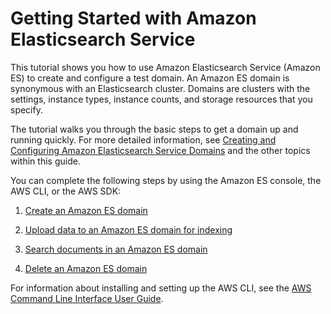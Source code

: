 # Getting Started with Amazon Elasticsearch Service<a name="es-gsg"></a>

This tutorial shows you how to use Amazon Elasticsearch Service \(Amazon ES\) to create and configure a test domain\. An Amazon ES domain is synonymous with an Elasticsearch cluster\. Domains are clusters with the settings, instance types, instance counts, and storage resources that you specify\.

The tutorial walks you through the basic steps to get a domain up and running quickly\. For more detailed information, see [Creating and Configuring Amazon Elasticsearch Service Domains](es-createupdatedomains.md) and the other topics within this guide\.

You can complete the following steps by using the Amazon ES console, the AWS CLI, or the AWS SDK:

1. [Create an Amazon ES domain](es-gsg-create-domain.md)

1. [Upload data to an Amazon ES domain for indexing](es-gsg-upload-data.md)

1. [Search documents in an Amazon ES domain](es-gsg-search.md)

1. [Delete an Amazon ES domain](es-gsg-deleting.md)

 For information about installing and setting up the AWS CLI, see the [AWS Command Line Interface User Guide](http://docs.aws.amazon.com/cli/latest/userguide/)\. 